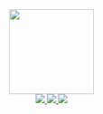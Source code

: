 <div id="header" align="center">
  <img src="https://media.discordapp.net/attachments/840678444035604510/1006539329646120970/anon-Hotline-Miami--gif-2947163.gif" width="150"/>
</div>
<div id="badges" align="center">
    <a href="https://discordapp.com/users/425332814393638912/">
<img src="https://img.shields.io/badge/Discord-5865F2?style=for-the-badge&logo=discord&logoColor=white" />
  </a>
  <a href="https://steamcommunity.com/id/Sovthought/">
<img src="https://img.shields.io/badge/Steam-000000?style=for-the-badge&logo=steam&logoColor=white" />
  </a>
  <a href="your-linkedin-URL">
<img src="https://img.shields.io/badge/Messenger-00B2FF?style=for-the-badge&logo=messenger&logoColor=white" />
  </a>
</div>
